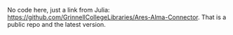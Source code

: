 No code here, just a link from Julia: https://github.com/GrinnellCollegeLibraries/Ares-Alma-Connector.   That is a public repo and the latest version.  

